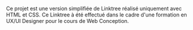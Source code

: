 Ce projet est une version simplifiée de Linktree réalisé uniquement avec HTML et CSS. Ce Linktree à été effectué dans le cadre d'une formation en UX/UI Designer pour le cours de Web Conception.
